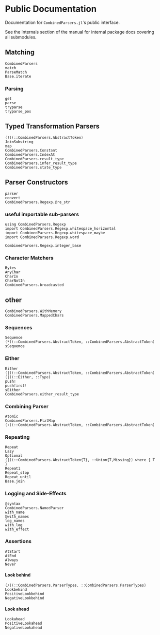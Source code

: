 # Public Documentation

Documentation for `CombinedParsers.jl`'s public interface.

See the Internals section of the manual for internal package docs covering all submodules.

## Matching
```@docs
CombinedParsers
match
ParseMatch
Base.iterate
```

### Parsing

```@docs
get
parse
tryparse
tryparse_pos
```

## Typed Transformation Parsers
```@docs
(!)(::CombinedParsers.AbstractToken)
JoinSubstring
map
CombinedParsers.Constant
CombinedParsers.IndexAt
CombinedParsers.result_type
CombinedParsers.infer_result_type
CombinedParsers.state_type
```

## Parser Constructors
```@docs
parser
convert
CombinedParsers.Regexp.@re_str
```

### useful importable sub-parsers
```@repl
using CombinedParsers.Regexp
import CombinedParsers.Regexp.whitespace_horizontal
import CombinedParsers.Regexp.whitespace_maybe
import CombinedParsers.Regexp.word
```

```@docs
CombinedParsers.Regexp.integer_base
```

### Character Matchers
```@docs
Bytes
AnyChar
CharIn
CharNotIn
CombinedParsers.broadcasted
```

## other
```@docs
CombinedParsers.WithMemory
CombinedParsers.MappedChars
```

### Sequences
```@docs
Sequence
(*)(::CombinedParsers.AbstractToken, ::CombinedParsers.AbstractToken)
sSequence
```

### Either
```@docs
Either
(|)(::CombinedParsers.AbstractToken, ::CombinedParsers.AbstractToken)
(|)(::Either, ::Type)
push!
pushfirst!
sEither
CombinedParsers.either_result_type
```

### Combining Parser
```@docs
Atomic
CombinedParsers.FlatMap
(∘)(::CombinedParsers.AbstractToken, ::CombinedParsers.AbstractToken)
```

### Repeating
```@docs
Repeat
Lazy
Optional
(|)(::CombinedParsers.AbstractToken{T}, ::Union{T,Missing}) where { T }
Repeat1
Repeat_stop
Repeat_until
Base.join
```

### Logging and Side-Effects
```@docs
@syntax
CombinedParsers.NamedParser
with_name
@with_names
log_names
with_log
with_effect
```

### Assertions
```@docs
AtStart
AtEnd
Always
Never
```

#### Look behind
```@docs
(/)(::CombinedParsers.ParserTypes, ::CombinedParsers.ParserTypes)
Lookbehind
PositiveLookbehind
NegativeLookbehind
```

#### Look ahead
```@docs
Lookahead
PositiveLookahead
NegativeLookahead
```

